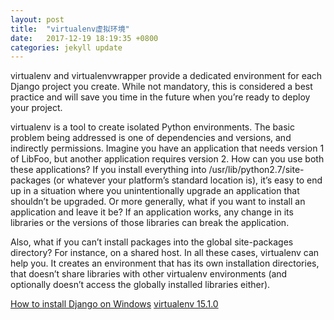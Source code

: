 ```yaml
---
layout: post
title:  "virtualenv虚拟环境"
date:   2017-12-19 18:19:35 +0800
categories: jekyll update
---
```

virtualenv and virtualenvwrapper provide a dedicated environment for each Django project you create. While not mandatory, this is considered a best practice and will save you time in the future when you’re ready to deploy your project.

virtualenv is a tool to create isolated Python environments.
The basic problem being addressed is one of dependencies and versions, and indirectly permissions. Imagine you have an application that needs version 1 of LibFoo, but another application requires version 2. How can you use both these applications? If you install everything into /usr/lib/python2.7/site-packages (or whatever your platform’s standard location is), it’s easy to end up in a situation where you unintentionally upgrade an application that shouldn’t be upgraded.
Or more generally, what if you want to install an application and leave it be? If an application works, any change in its libraries or the versions of those libraries can break the application.

Also, what if you can’t install packages into the global site-packages directory? For instance, on a shared host.
In all these cases, virtualenv can help you. It creates an environment that has its own installation directories, that doesn’t share libraries with other virtualenv environments (and optionally doesn’t access the globally installed libraries either).

[How to install Django on Windows](https://docs.djangoproject.com/en/2.0/howto/windows/)
[virtualenv 15.1.0](https://pypi.python.org/pypi/virtualenv)
